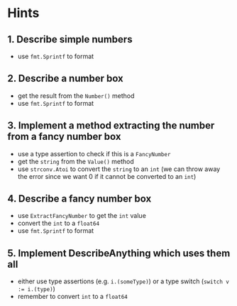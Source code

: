 # Hints
## 1. Describe simple numbers

- use `fmt.Sprintf` to format

## 2. Describe a number box

- get the result from the `Number()` method
- use `fmt.Sprintf` to format

## 3. Implement a method extracting the number from a fancy number box

- use a type assertion to check if this is a `FancyNumber`
- get the `string` from the `Value()` method
- use `strconv.Atoi` to convert the `string` to an `int` (we can throw away the error since we want 0 if it cannot be converted to an `int`)

## 4. Describe a fancy number box

- use `ExtractFancyNumber` to get the `int` value
- convert the `int` to a `float64`
- use `fmt.Sprintf` to format

## 5. Implement DescribeAnything which uses them all

- either use type assertions (e.g. `i.(someType)`) or a type switch (`switch v := i.(type)`)
- remember to convert `int` to a `float64`